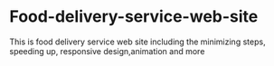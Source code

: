 # Food-delivery-service-web-site
This is food delivery service web site including the minimizing steps, speeding up, responsive design,animation and more
